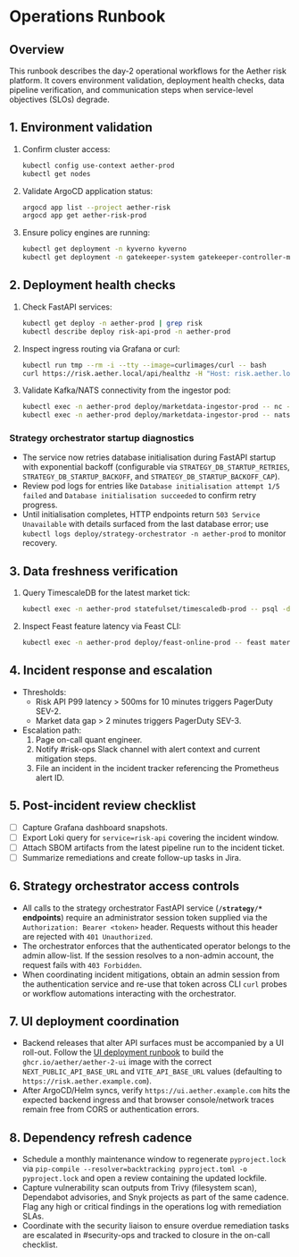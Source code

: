 # Operations Runbook

## Overview
This runbook describes the day-2 operational workflows for the Aether risk platform. It covers environment validation, deployment health checks, data pipeline verification, and communication steps when service-level objectives (SLOs) degrade.

## 1. Environment validation
1. Confirm cluster access:
   ```bash
   kubectl config use-context aether-prod
   kubectl get nodes
   ```
2. Validate ArgoCD application status:
   ```bash
   argocd app list --project aether-risk
   argocd app get aether-risk-prod
   ```
3. Ensure policy engines are running:
   ```bash
   kubectl get deployment -n kyverno kyverno
   kubectl get deployment -n gatekeeper-system gatekeeper-controller-manager
   ```

## 2. Deployment health checks
1. Check FastAPI services:
   ```bash
   kubectl get deploy -n aether-prod | grep risk
   kubectl describe deploy risk-api-prod -n aether-prod
   ```
2. Inspect ingress routing via Grafana or curl:
   ```bash
   kubectl run tmp --rm -i --tty --image=curlimages/curl -- bash
   curl https://risk.aether.local/api/healthz -H "Host: risk.aether.local"
   ```
3. Validate Kafka/NATS connectivity from the ingestor pod:
   ```bash
   kubectl exec -n aether-prod deploy/marketdata-ingestor-prod -- nc -z kafka-prod 9092
   kubectl exec -n aether-prod deploy/marketdata-ingestor-prod -- nats-server --help
   ```

### Strategy orchestrator startup diagnostics
* The service now retries database initialisation during FastAPI startup with exponential backoff (configurable via `STRATEGY_DB_STARTUP_RETRIES`, `STRATEGY_DB_STARTUP_BACKOFF`, and `STRATEGY_DB_STARTUP_BACKOFF_CAP`).
* Review pod logs for entries like `Database initialisation attempt 1/5 failed` and `Database initialisation succeeded` to confirm retry progress.
* Until initialisation completes, HTTP endpoints return `503 Service Unavailable` with details surfaced from the last database error; use `kubectl logs deploy/strategy-orchestrator -n aether-prod` to monitor recovery.

## 3. Data freshness verification
1. Query TimescaleDB for the latest market tick:
   ```bash
   kubectl exec -n aether-prod statefulset/timescaledb-prod -- psql -d marketdata -c "select max(event_time) from market_ticks;"
   ```
2. Inspect Feast feature latency via Feast CLI:
   ```bash
   kubectl exec -n aether-prod deploy/feast-online-prod -- feast materialize-incremental 15m
   ```

## 4. Incident response and escalation
* Thresholds:
  * Risk API P99 latency > 500ms for 10 minutes triggers PagerDuty SEV-2.
  * Market data gap > 2 minutes triggers PagerDuty SEV-3.
* Escalation path:
  1. Page on-call quant engineer.
  2. Notify #risk-ops Slack channel with alert context and current mitigation steps.
  3. File an incident in the incident tracker referencing the Prometheus alert ID.

## 5. Post-incident review checklist
- [ ] Capture Grafana dashboard snapshots.
- [ ] Export Loki query for `service=risk-api` covering the incident window.
- [ ] Attach SBOM artifacts from the latest pipeline run to the incident ticket.
- [ ] Summarize remediations and create follow-up tasks in Jira.

## 6. Strategy orchestrator access controls
- All calls to the strategy orchestrator FastAPI service (**`/strategy/*` endpoints**) require an
  administrator session token supplied via the `Authorization: Bearer <token>` header. Requests
  without this header are rejected with `401 Unauthorized`.
- The orchestrator enforces that the authenticated operator belongs to the admin allow-list. If the
  session resolves to a non-admin account, the request fails with `403 Forbidden`.
- When coordinating incident mitigations, obtain an admin session from the authentication service
  and re-use that token across CLI `curl` probes or workflow automations interacting with the
  orchestrator.

## 7. UI deployment coordination
- Backend releases that alter API surfaces must be accompanied by a UI roll-out.
  Follow the [UI deployment runbook](./ui-deployment.md) to build the
  `ghcr.io/aether/aether-2-ui` image with the correct `NEXT_PUBLIC_API_BASE_URL`
  and `VITE_API_BASE_URL` values (defaulting to
  `https://risk.aether.example.com`).
- After ArgoCD/Helm syncs, verify `https://ui.aether.example.com` hits the
  expected backend ingress and that browser console/network traces remain free
  from CORS or authentication errors.

## 8. Dependency refresh cadence
- Schedule a monthly maintenance window to regenerate `pyproject.lock` via `pip-compile --resolver=backtracking pyproject.toml -o pyproject.lock` and open a review containing the updated lockfile.
- Capture vulnerability scan outputs from Trivy (filesystem scan), Dependabot advisories, and Snyk projects as part of the same cadence. Flag any high or critical findings in the operations log with remediation SLAs.
- Coordinate with the security liaison to ensure overdue remediation tasks are escalated in #security-ops and tracked to closure in the on-call checklist.
